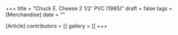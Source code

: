 +++
title = "Chuck E. Cheese 2 1/2' PVC (1985)"
draft = false
tags = [Merchandise]
date = ""

[Article]
contributors = []
gallery = []
+++